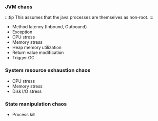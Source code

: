 ### JVM chaos

:::tip
This assumes that the java processes are themselves as non-root.
:::

- Method latency (Inbound, Outbound)
- Exception
- CPU stress
- Memory stress
- Heap memory utilization
- Return value modification
- Trigger GC

### System resource exhaustion chaos

- CPU stress
- Memory stress
- Disk I/O stress

### State manipulation chaos

- Process kill
